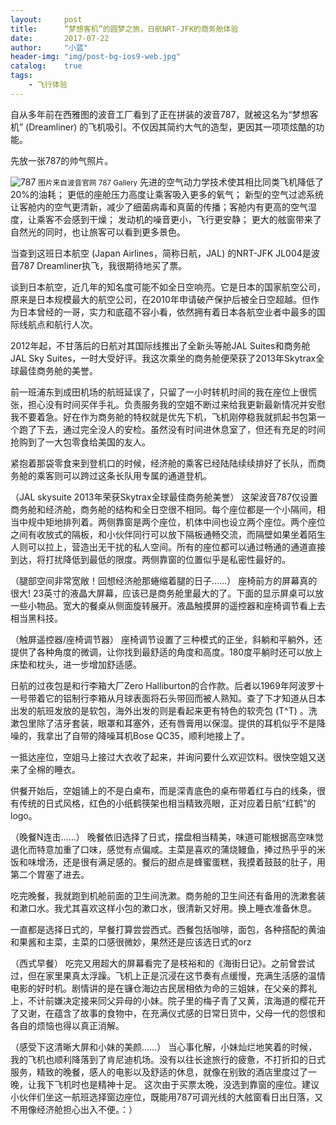 ```yaml
---
layout:     post
title:      “梦想客机”的圆梦之旅，日航NRT-JFK的商务舱体验
date:       2017-07-22
author:     "小蓝"
header-img: "img/post-bg-ios9-web.jpg"
catalog:    true
tags:
    - 飞行体验
---
```

自从多年前在西雅图的波音工厂看到了正在拼装的波音787，就被这名为“梦想客机” (Dreamliner) 的飞机吸引。不仅因其简约大气的造型，更因其一项项炫酷的功能。

先放一张787的帅气照片。

![787](http://mmbiz.qpic.cn/mmbiz_jpg/Esn54hx91eqp9sHMZZtz667fI9ibau1sjx4ET99cMBiaAdd4dVKv8hj8Xt7rzH7yQIm6ShkcbzibqzMKEEAYVXQjg/640?wx_fmt=jpeg&tp=webp&wxfrom=5&wx_lazy=1)
<small>图片来自波音官网 787 Gallery</small>
先进的空气动力学技术使其相比同类飞机降低了20%的油耗；
更低的座舱压力高度让乘客吸入更多的氧气；
新型的空气过滤系统让客舱内的空气更清新，减少了细菌病毒和真菌的传播；客舱内有更高的空气湿度，让乘客不会感到干燥；
发动机的噪音更小，飞行更安静；
更大的舷窗带来了自然光的同时，也让旅客可以看到更多景色。

当查到这班日本航空 (Japan Airlines，简称日航，JAL) 的NRT-JFK JL004是波音787 Dreamliner执飞，我很期待地买了票。

谈到日本航空，近几年的知名度可能不如全日空响亮。它是日本的国家航空公司，原来是日本规模最大的航空公司，在2010年申请破产保护后被全日空超越。但作为日本曾经的一哥，实力和底蕴不容小看，依然拥有着日本各航空业者中最多的国际线航点和航行人次。

2012年起，不甘落后的日航对其国际线推出了全新头等舱JAL Suites和商务舱JAL Sky Suites，一时大受好评。我这次乘坐的商务舱便荣获了2013年Skytrax全球最佳商务舱的美誉。

前一班浦东到成田机场的航班延误了，只留了一小时转机时间的我在座位上很慌张，担心没有时间买伴手礼。负责服务我的空姐不断过来给我更新最新情况并安慰我不要着急。好在作为商务舱的特权就是优先下机，飞机刚停稳我就抓起书包第一个跑了下去，通过完全没人的安检。虽然没有时间进休息室了，但还有充足的时间抢购到了一大包零食给美国的友人。

紧抱着那袋零食来到登机口的时候，经济舱的乘客已经陆陆续续排好了长队，而商务舱的乘客则可以跨过这条长队用专属的通道登机。


（JAL skysuite 2013年荣获Skytrax全球最佳商务舱美誉）
这架波音787仅设置商务舱和经济舱，商务舱的结构和全日空很不相同。每个座位都是一个小隔间，相当中规中矩地排列着。两侧靠窗是两个座位，机体中间也设立两个座位。两个座位之间有收放式的隔板，和小伙伴同行可以放下隔板通畅交流，而隔壁如果坐着陌生人则可以拉上，营造出无干扰的私人空间。所有的座位都可以通过畅通的通道直接到达，将打扰降低到最低的限度。两侧靠窗的位置似乎是私密性最好的。


（腿部空间非常宽敞！回想经济舱那蜷缩着腿的日子……）
座椅前方的屏幕真的很大! 23英寸的液晶大屏幕，应该已是商务舱里最大的了。下面的显示屏桌可以放一些小物品。宽大的餐桌从侧面旋转展开。液晶触摸屏的遥控器和座椅调节看上去相当黑科技。


（触屏遥控器/座椅调节器）
座椅调节设置了三种模式的正坐，斜躺和平躺外，还提供了各种角度的微调，让你找到最舒适的角度和高度。180度平躺时还可以放上床垫和枕头，进一步增加舒适感。

日航的过夜包是和行李箱大厂Zero Halliburton的合作款。后者以1969年阿波罗十一号带着它的铝制行李箱从月球表面将石头带回而被人熟知。查了下才知道从日本出发的航班发放的是软包，海外出发的则是看起来更有特色的软壳包 (T^T) 。洗漱包里除了洁牙套装，眼罩和耳塞外，还有唇膏用以保湿。提供的耳机似乎不是降噪的，我拿出了自带的降噪耳机Bose QC35，顺利地接上了。

一抵达座位，空姐马上接过大衣收了起来，并询问要什么欢迎饮料。很快空姐又送来了全棉的睡衣。

供餐开始后，空姐铺上的不是白桌布，而是深青底色的桌布带着红与白的线条，很有传统的日式风格，红色的小纸鹤筷架也相当精致亮眼，正对应着日航“红鹤”的logo。








（晚餐N连击……）
晚餐依旧选择了日式，摆盘相当精美，味道可能根据高空味觉退化而特意加重了口味，感觉有点偏咸。主菜是喜欢的蒲烧鳗鱼，捧过热乎乎的米饭和味增汤，还是很有满足感的。餐后的甜点是蜂蜜蛋糕，我摸着鼓鼓的肚子，用第二个胃塞了进去。

吃完晚餐，我就跑到机舱前面的卫生间洗漱。商务舱的卫生间还有备用的洗漱套装和漱口水。我尤其喜欢这样小包的漱口水，很清新又好用。换上睡衣准备休息。

一直都是选择日式的，早餐打算尝尝西式。西餐包括咖啡，面包，各种搭配的黄油和果酱和主菜，主菜的口感很微妙，果然还是应该选日式的orz


（西式早餐）
吃完又用超大的屏幕看完了是枝裕和的《海街日记》。之前曾尝试过，但在家里果真太浮躁。飞机上正是沉浸在这节奏有点缓慢，充满生活感的温情电影的好时机。剧情讲的是在镰仓海边古民居相依为命的三姐妹，在父亲的葬礼上，不计前嫌决定接来同父异母的小妹。院子里的梅子青了又黄，滨海道的樱花开了又谢，在蕴含了故事的食物中，在充满仪式感的日常日货中，父母一代的怨恨和各自的烦恼也得以真正消解。


（感受下这清晰大屏和小妹的美颜……）
当心事化解，小妹灿烂地笑着的时候，我的飞机也顺利降落到了肯尼迪机场。没有以往长途旅行的疲惫，不打折扣的日式服务，精致的晚餐，感人的电影以及舒适的休息，就像在别致的酒店里度过了一晚，让我下飞机时也是精神十足。
这次由于买票太晚，没选到靠窗的座位。建议小伙伴们坐这一航班选择窗边座位，既能用787可调光线的大舷窗看日出日落，又不用像经济舱担心出入不便。：）

